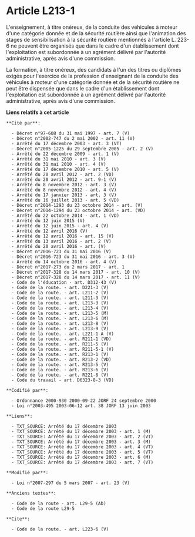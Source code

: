 # Article L213-1

L'enseignement, à titre onéreux, de la conduite des véhicules à moteur d'une catégorie donnée et de la sécurité routière
ainsi que l'animation des stages de sensibilisation à la sécurité routière mentionnés à l'article L. 223-6 ne peuvent être
organisés que dans le cadre d'un établissement dont l'exploitation est subordonnée à un agrément délivré par l'autorité
administrative, après avis d'une commission. 

La formation, à titre onéreux, des candidats à l'un des titres ou diplômes exigés pour l'exercice de la profession
d'enseignant de la conduite des véhicules à moteur d'une catégorie donnée et de la sécurité routière ne peut être dispensée
que dans le cadre d'un établissement dont l'exploitation est subordonnée à un agrément délivré par l'autorité administrative,
après avis d'une commission.

**Liens relatifs à cet article**

	**Cité par**:

	  - Décret n°97-608 du 31 mai 1997 - art. 7 (V)
	  - Décret n°2002-747 du 2 mai 2002 - art. 11 (V)
	  - Arrêté du 17 décembre 2003 - art. 3 (VT)
	  - Décret n°2005-1225 du 29 septembre 2005 - art. 2 (V)
	  - Arrêté du 22 décembre 2009 - art. 1 (V)
	  - Arrêté du 31 mai 2010 - art. 3 (V)
	  - Arrêté du 31 mai 2010 - art. 4 (V)
	  - Arrêté du 17 décembre 2010 - art. 5 (V)
	  - Arrêté du 20 avril 2012 - art. 2 (VD)
	  - Arrêté du 20 avril 2012 - art. 9-1 (V)
	  - Arrêté du 8 novembre 2012 - art. 3 (V)
	  - Arrêté du 8 novembre 2012 - art. 4 (V)
	  - Arrêté du 17 janvier 2013 - art. 3 (V)
	  - Arrêté du 16 juillet 2013 - art. 5 (VD)
	  - Décret n°2014-1293 du 23 octobre 2014 - art. (V)
	  - Décret n°2014-1294 du 23 octobre 2014 - art. (VD)
	  - Arrêté du 22 octobre 2014 - art. 1 (VD)
	  - Arrêté du 12 juin 2015 (V)
	  - Arrêté du 12 juin 2015 - art. 4 (V)
	  - Arrêté du 12 avril 2016 (V)
	  - Arrêté du 12 avril 2016 - art. 15 (V)
	  - Arrêté du 13 avril 2016 - art. 2 (V)
	  - Arrêté du 20 avril 2016 - art. (V)
	  - Décret n°2016-723 du 31 mai 2016 (V)
	  - Décret n°2016-723 du 31 mai 2016 - art. 3 (V)
	  - Arrêté du 14 octobre 2016 - art. 4 (V)
	  - Décret n°2017-273 du 2 mars 2017 - art. 1
	  - Décret n°2017-328 du 14 mars 2017 - art. 10 (V)
	  - Décret n°2017-328 du 14 mars 2017 - art. 11 (V)
	  - Code de l'éducation - art. D312-43 (V)
	  - Code de la route. - art. D221-3 (V)
	  - Code de la route. - art. L211-2 (V)
	  - Code de la route. - art. L211-3 (V)
	  - Code de la route. - art. L213-3 (V)
	  - Code de la route. - art. L213-4 (V)
	  - Code de la route. - art. L213-5 (M)
	  - Code de la route. - art. L213-6 (M)
	  - Code de la route. - art. L213-8 (V)
	  - Code de la route. - art. L213-9 (V)
	  - Code de la route. - art. L221-1 A (V)
	  - Code de la route. - art. R211-1 (VD)
	  - Code de la route. - art. R211-5 (V)
	  - Code de la route. - art. R211-5-1 (V)
	  - Code de la route. - art. R213-1 (V)
	  - Code de la route. - art. R213-2 (VD)
	  - Code de la route. - art. R213-5 (V)
	  - Code de la route. - art. R213-6 (V)
	  - Code de la route. - art. R221-8 (V)
	  - Code du travail - art. D6323-8-3 (VD)

	**Codifié par**:

	  - Ordonnance 2000-930 2000-09-22 JORF 24 septembre 2000
	  - Loi n°2003-495 2003-06-12 art. 38 JORF 13 juin 2003

	**Liens**:

	  - TXT_SOURCE: Arrêté du 17 décembre 2003
	  - TXT_SOURCE: Arrêté du 17 décembre 2003 - art. 1 (M)
	  - TXT_SOURCE: Arrêté du 17 décembre 2003 - art. 2 (VT)
	  - TXT_SOURCE: Arrêté du 17 décembre 2003 - art. 3 (M)
	  - TXT_SOURCE: Arrêté du 17 décembre 2003 - art. 4 (VT)
	  - TXT_SOURCE: Arrêté du 17 décembre 2003 - art. 5 (VT)
	  - TXT_SOURCE: Arrêté du 17 décembre 2003 - art. 6 (M)
	  - TXT_SOURCE: Arrêté du 17 décembre 2003 - art. 7 (VT)

	**Modifié par**:

	  - Loi n°2007-297 du 5 mars 2007 - art. 23 (V)

	**Anciens textes**:

	  - Code de la route - art. L29-5 (Ab)
	  - Code de la route L29-5

	**Cite**:

	  - Code de la route. - art. L223-6 (V)
